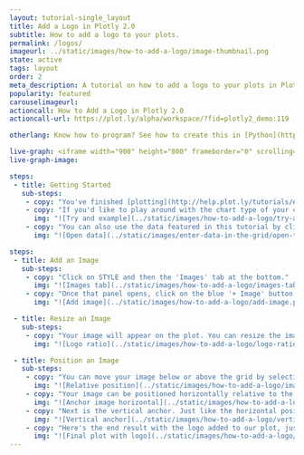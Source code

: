 ```yaml
---
layout: tutorial-single_layout
title: Add a Logo in Plotly 2.0
subtitle: How to add a logo to your plots.
permalink: /logos/
imageurl: ../static/images/how-to-add-a-logo/image-thumbnail.png
state: active
tags: layout
order: 2
meta_description: A tutorial on how to add a logo to your plots in Plotly 2.0.
popularity: featured
carouselimageurl: 
actioncall: How to Add a Logo in Plotly 2.0
actioncall-url: https://plot.ly/alpha/workspace/?fid=plotly2_demo:119

otherlang: Know how to program? See how to create this in [Python](https://plot.ly/python/logos/) or [R](https://plot.ly/r/logos/).

live-graph: <iframe width="900" height="800" frameborder="0" scrolling="no" src="https://plot.ly/~plotly2_demo/119.embed"></iframe>
live-graph-image:

steps: 
 - title: Getting Started
   sub-steps:
    - copy: "You've finished [plotting](http://help.plot.ly/tutorials/#basic) and [styling](http://help.plot.ly/style-your-plots/) your graph, but did you know you can also add an image to it? This is especially great if you wish to include your logo."
    - copy: "If you'd like to play around with the chart type of your choice, along with its data, click the 'try an example' button to get a sample chart. This is a good way to get a feel of the workspace before starting your own work."
      img: "![Try and example](../static/images/how-to-add-a-logo/try-an-example.png)"
    - copy: "You can also use the data featured in this tutorial by clicking on 'Open This Data in Plotly' on the left-hand side. It'll open in your workspace."
      img: "![Open data](../static/images/enter-data-in-the-grid/open-this-data.png)"

steps: 
 - title: Add an Image
   sub-steps:      
    - copy: "Click on STYLE and then the 'Images' tab at the bottom."
      img: "![Images tab](../static/images/how-to-add-a-logo/images-tab.png)"
    - copy: "Once that panel opens, click on the blue '+ Image' button at the top right-hand side. This is where you upload or drag and drop your image."
      img: "![Add image](../static/images/how-to-add-a-logo/add-image.png)"

 - title: Resize an Image
   sub-steps:  
    - copy: "Your image will appear on the plot. You can resize the image by keeping the dimensions as is and selecting 'Contain', or choosing to 'Stretch' it. There's also the possibility of changing the width and height of the image."
      img: "![Logo ratio](../static/images/how-to-add-a-logo/logo-ratio.gif)"

 - title: Position an Image
   sub-steps: 
    - copy: "You can move your image below or above the grid by selecting your preference next to RELATIVE POSITION. 'Below the grid' means the image will hide behind it, depending where you vertically anchor the image. You can also change the opacity of the image, and for this plot we have it at 100%. Depending on your background colour, if you place the image behind the grid, you won't see it until changing the background opacity."
      img: "![Relative position](../static/images/how-to-add-a-logo/image-relative-position.gif)"
    - copy: "Your image can be positioned horizontally relative to the canvas or axis, the canvas being the section of your plot within the margins. It can then be anchored to the right, center, or left of your canvas or axis."
      img: "![Anchor image horizontal](../static/images/how-to-add-a-logo/horizontal positioning.gif)"
    - copy: "Next is the vertical anchor. Just like the horizontal positioning, you choose whether you want the image to be positioned relative to the canvas or axis, and anchored at the bottom, middle, or top."
      img: "![Vertical anchor](../static/images/how-to-add-a-logo/vertical positioning.gif)"
    - copy: "Here's the end result with the logo added to our plot, just the way we want it to appear!"
      img: "![Final plot with logo](../static/images/how-to-add-a-logo/plot-with-logo.png)"  
---
```



